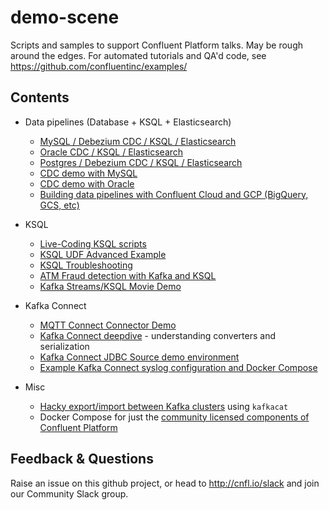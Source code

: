 # demo-scene

Scripts and samples to support Confluent Platform talks. May be rough around the edges. For automated tutorials and QA'd code, see https://github.com/confluentinc/examples/

## Contents

* Data pipelines (Database + KSQL + Elasticsearch)
  * [MySQL / Debezium CDC / KSQL / Elasticsearch](mysql-debezium-ksql-elasticsearch)
  * [Oracle CDC / KSQL / Elasticsearch](oracle-ksql-elasticsearch)
  * [Postgres / Debezium CDC / KSQL / Elasticsearch](postgres-debezium-ksql-elasticsearch)
  * [CDC demo with MySQL](no-more-silos-mysql)
  * [CDC demo with Oracle](no-more-silos-oracle)
  * [Building data pipelines with Confluent Cloud and GCP (BigQuery, GCS, etc)](gcp-pipeline)
  
* KSQL
  * [Live-Coding KSQL scripts](live-coding-ksql)
  * [KSQL UDF Advanced Example](ksql-udf-advanced-example)
  * [KSQL Troubleshooting](ksql-troubleshooting)
  * [ATM Fraud detection with Kafka and KSQL](ksql-atm-fraud-detection)
  * [Kafka Streams/KSQL Movie Demo](streams-movie-demo)
* Kafka Connect
  * [MQTT Connect Connector Demo](mqtt-connect-connector-demo)
  * [Kafka Connect deepdive](connect-deepdive) - understanding converters and serialization
  * [Kafka Connect JDBC Source demo environment](connect-jdbc)
  * [Example Kafka Connect syslog configuration and Docker Compose](syslog)

* Misc
  * [Hacky export/import between Kafka clusters](export-import-with-kafkacat) using `kafkacat`
  * Docker Compose for just the [community licensed components of Confluent Platform](cos)

## Feedback & Questions

Raise an issue on this github project, or head to http://cnfl.io/slack and join our Community Slack group. 
